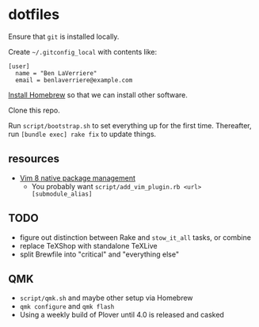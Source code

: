 # dotfiles

Ensure that `git` is installed locally.

Create `~/.gitconfig_local` with contents like:

```
[user]
  name = "Ben LaVerriere"
  email = benlaverriere@example.com
```

[Install Homebrew](https://brew.sh/) so that we can install other software.

Clone this repo.

Run `script/bootstrap.sh` to set everything up for the first time.
Thereafter, run `[bundle exec] rake fix` to update things.

## resources

- [Vim 8 native package management](https://shapeshed.com/vim-packages/)
  - You probably want `script/add_vim_plugin.rb <url> [submodule_alias]`


## TODO

- figure out distinction between Rake and `stow_it_all` tasks, or combine
- replace TeXShop with standalone TeXLive
- split Brewfile into "critical" and "everything else"

## QMK

- `script/qmk.sh` and maybe other setup via Homebrew
- `qmk configure` and `qmk flash`
- Using a weekly build of Plover until 4.0 is released and casked
